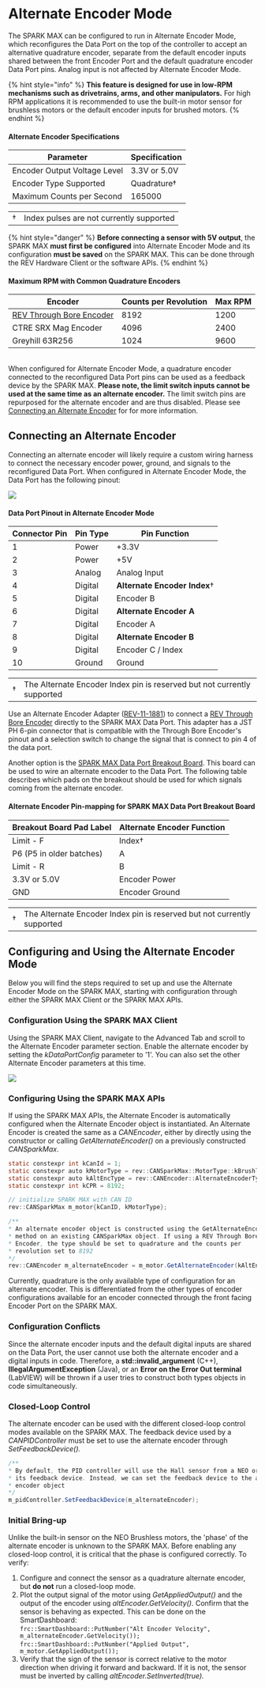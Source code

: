 # Alternate Encoder Mode

The SPARK MAX can be configured to run in Alternate Encoder Mode, which reconfigures the Data Port on the top of the controller to accept an alternative quadrature encoder, separate from the default encoder inputs shared between the front Encoder Port and the default quadrature encoder Data Port pins. Analog input is not affected by Alternate Encoder Mode.&#x20;

{% hint style="info" %}
**This feature is designed for use in low-RPM mechanisms such as drivetrains, arms, and other manipulators.** For high RPM applications it is recommended to use the built-in motor sensor for brushless motors or the default encoder inputs for brushed motors.&#x20;
{% endhint %}

#### Alternate Encoder Specifications

| **Parameter**                | **Specification** |
| ---------------------------- | ----------------- |
| Encoder Output Voltage Level | 3.3V or 5.0V      |
| Encoder Type Supported       | Quadrature†       |
| Maximum Counts per Second    | 165000            |

|    |                                          |
| -- | ---------------------------------------- |
| †  | Index pulses are not currently supported |

{% hint style="danger" %}
&#x20;**Before connecting a sensor with 5V output**, the SPARK MAX **must first be configured** into Alternate Encoder Mode and its configuration **must be saved** on the SPARK MAX. This can be done through the REV Hardware Client or the software APIs.
{% endhint %}

#### Maximum RPM with Common Quadrature Encoders

| **Encoder**                                                         | **Counts per Revolution** | **Max RPM** |
| ------------------------------------------------------------------- | ------------------------- | ----------- |
| [REV Through Bore Encoder](http://www.revrobotics.com/rev-11-1271/) | 8192                      | 1200        |
| CTRE SRX Mag Encoder                                                | 4096                      | 2400        |
| Greyhill 63R256                                                     | 1024                      | 9600        |

\
When configured for Alternate Encoder Mode, a quadrature encoder connected to the reconfigured Data Port pins can be used as a feedback device by the SPARK MAX. **Please note, the limit switch inputs cannot be used at the same time as an alternate encoder.** The limit switch pins are repurposed for the alternate encoder and are thus disabled. Please see [Connecting an Alternate Encoder](alternate-encoder-mode.md#connecting-an-alternate-encoder) for for more information.

## Connecting an Alternate Encoder

Connecting an alternate encoder will likely require a custom wiring harness to connect the necessary encoder power, ground, and signals to the reconfigured Data Port. When configured in Alternate Encoder Mode, the Data Port has the following pinout:

![](https://cdn8.bigcommerce.com/s-t3eo8vwp22/product\_images/uploaded\_images/dataportpinout.png)

#### Data Port Pinout in Alternate Encoder Mode

| **Connector Pin** | **Pin Type** | **Pin Function**             |
| ----------------- | ------------ | ---------------------------- |
| 1                 | Power        | +3.3V                        |
| 2                 | Power        | +5V                          |
| 3                 | Analog       | Analog Input                 |
| 4                 | Digital      | **Alternate Encoder Index**† |
| 5                 | Digital      | Encoder B                    |
| 6                 | Digital      | **Alternate Encoder A**      |
| 7                 | Digital      | Encoder A                    |
| 8                 | Digital      | **Alternate Encoder B**      |
| 9                 | Digital      | Encoder C / Index            |
| 10                | Ground       | Ground                       |

|    |                                                                         |
| -- | ----------------------------------------------------------------------- |
| †  | The Alternate Encoder Index pin is reserved but not currently supported |

Use an Alternate Encoder Adapter ([REV-11-1881](https://www.revrobotics.com/rev-11-1881/)) to connect a [REV Through Bore Encoder](https://www.revrobotics.com/rev-11-1271/) directly to the SPARK MAX Data Port. This adapter has a JST PH 6-pin connector that is compatible with the Through Bore Encoder's pinout and a selection switch to change the signal that is connect to pin 4 of the data port.

Another option is the [SPARK MAX Data Port Breakout Board](http://www.revrobotics.com/rev-11-1278/). This board can be used to wire an alternate encoder to the Data Port. The following table describes which pads on the breakout should be used for which signals coming from the alternate encoder.&#x20;

#### Alternate Encoder Pin-mapping for SPARK MAX Data Port Breakout Board

| **Breakout Board Pad Label** | **Alternate Encoder Function** |
| ---------------------------- | ------------------------------ |
| Limit - F                    | Index†                         |
| P6 (P5 in older batches)     | A                              |
| Limit - R                    | B                              |
| 3.3V or 5.0V                 | Encoder Power                  |
| GND                          | Encoder Ground                 |

|    |                                                                         |
| -- | ----------------------------------------------------------------------- |
| †  | The Alternate Encoder Index pin is reserved but not currently supported |

## Configuring and Using the Alternate Encoder Mode

Below you will find the steps required to set up and use the Alternate Encoder Mode on the SPARK MAX, starting with configuration through either the SPARK MAX Client or the SPARK MAX APIs.

### **Configuration Using the SPARK MAX Client**

Using the SPARK MAX Client, navigate to the Advanced Tab and scroll to the Alternate Encoder parameter section. Enable the alternate encoder by setting the _kDataPortConfig_ parameter to '1'. You can also set the other Alternate Encoder parameters at this time.

![](<../.gitbook/assets/ae-mode (1).svg>)

### **Configuring Using the SPARK MAX APIs**

If using the SPARK MAX APIs, the Alternate Encoder is automatically configured when the Alternate Encoder object is instantiated. An Alternate Encoder is created the same as a _CANEncoder_, either by directly using the constructor or calling _GetAlternateEncoder()_ on a previously constructed _CANSparkMax_.

```java
static constexpr int kCanId = 1;
static constexpr auto kMotorType = rev::CANSparkMax::MotorType::kBrushless;
static constexpr auto kAltEncType = rev::CANEncoder::AlternateEncoderType::kQuadrature;
static constexpr int kCPR = 8192;

// initialize SPARK MAX with CAN ID
rev::CANSparkMax m_motor{kCanID, kMotorType};

/**
* An alternate encoder object is constructed using the GetAlternateEncoder()
* method on an existing CANSparkMax object. If using a REV Through Bore
* Encoder, the type should be set to quadrature and the counts per
* revolution set to 8192
*/
rev::CANEncoder m_alternateEncoder = m_motor.GetAlternateEncoder(kAltEncType, kCPR);
```

Currently, quadrature is the only available type of configuration for an alternate encoder. This is differentiated from the other types of encoder configurations available for an encoder connected through the front facing Encoder Port on the SPARK MAX.

### **Configuration Conflicts**

Since the alternate encoder inputs and the default digital inputs are shared on the Data Port, the user cannot use both the alternate encoder and a digital inputs in code. Therefore, a **std::invalid\_argument** (C++), **IllegalArgumentException** (Java), or an **Error on the Error Out terminal** (LabVIEW) will be thrown if a user tries to construct both types objects in code simultaneously.

### **Closed-Loop Control**

The alternate encoder can be used with the different closed-loop control modes available on the SPARK MAX. The feedback device used by a _CANPIDController_ must be set to use the alternate encoder through _SetFeedbackDevice()._

```java
/**
* By default, the PID controller will use the Hall sensor from a NEO or NEO 550 for
* its feedback device. Instead, we can set the feedback device to the alternate
* encoder object
*/
m_pidController.SetFeedbackDevice(m_alternateEncoder);
```

### **Initial Bring-up**

Unlike the built-in sensor on the NEO Brushless motors, the 'phase' of the alternate encoder is unknown to the SPARK MAX. Before enabling any closed-loop control, it is critical that the phase is configured correctly. To verify:

1. Configure and connect the sensor as a quadrature alternate encoder, but **do not** run a closed-loop mode.
2. Plot the output signal of the motor using _GetAppliedOutput()_ and the output of the encoder using _altEncoder.GetVelocity()_. Confirm that the sensor is behaving as expected. This can be done on the SmartDashboard:\
   `frc::SmartDashboard::PutNumber("Alt Encoder Velocity", m_alternateEncoder.GetVelocity());`\
   `frc::SmartDashboard::PutNumber("Applied Output", m_motor.GetAppliedOutput());`
3. Verify that the sign of the sensor is correct relative to the motor direction when driving it forward and backward. If it is not, the sensor must be inverted by calling _altEncoder.SetInverted(true)._
